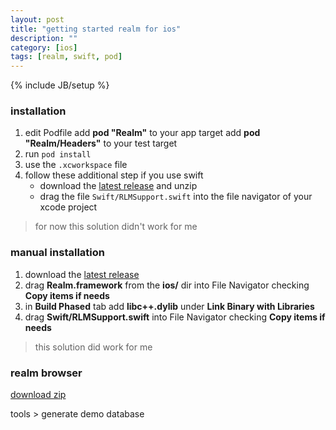 ```yaml
---
layout: post
title: "getting started realm for ios"
description: ""
category: [ios]
tags: [realm, swift, pod]
---
```

{% include JB/setup %}

### installation

1. edit Podfile
	add **pod "Realm"** to your app target
	add **pod "Realm/Headers"** to your test target
1. run `pod install`
1. use the `.xcworkspace` file
1. follow these additional step if you use swift
	* download the [latest release](http://static.realm.io/downloads/cocoa/latest) and unzip
	* drag the file `Swift/RLMSupport.swift` into the file navigator of your xcode project

> for now this solution didn't work for me

### manual installation

1. download the [latest release](http://static.realm.io/downloads/cocoa/latest)
1. drag **Realm.framework** from the **ios/** dir into File Navigator checking **Copy items if needs**
1. in **Build Phased** tab add **libc++.dylib** under **Link Binary with Libraries**
1. drag **Swift/RLMSupport.swift** into File Navigator checking **Copy items if needs**

> this solution did work for me

### realm browser

[download zip](http://static.realm.io/downloads/cocoa/latest)

tools > generate demo database
